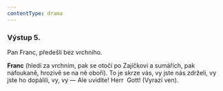 ```yaml
---
contentType: drama
---
```


### Výstup 5.

Pan Franc, předešlí bez vrchního.

**Franc** (hledí za vrchním, pak se otočí po Zajíčkovi a sumářích, pak nafoukaně, hrozivě se na ně oboří). To je skrze vás, vy jste nás zdrželi, vy jste ho dopálili, vy, vy — Ale uvidíte! Herr  Gott! (Vyrazí ven).

